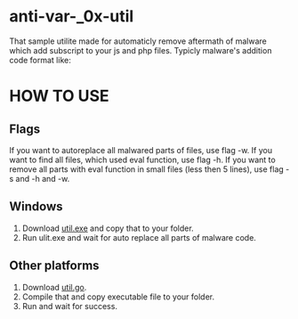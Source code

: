 # anti-var-_0x-util
That sample utilite made for automaticly remove aftermath of malware which add subscript to your js and php files. 
Typicly malware's addition code format like:
<script type='text/javascript'>var _0x...
  ...if(n==!![]){a();}</script>
# HOW TO USE
## Flags
If you want to autoreplace all malwared parts of files, use flag -w.
If you want to find all files, which used eval function, use flag -h.
If you want to remove all parts with eval function in small files (less then 5 lines), use flag -s and -h and -w.
## Windows
1. Download [util.exe](https://github.com/VladChekunov/anti-var-_0x-util/raw/master/util.exe) and copy that to your folder.
2. Run ulit.exe and wait for auto replace all parts of malware code.
## Other platforms
1. Download [util.go](https://github.com/VladChekunov/anti-var-_0x-util/raw/master/util.go).
2. Compile that and copy executable file to your folder.
3. Run and wait for success.

